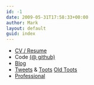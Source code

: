 ```yaml
---
id: -1
date: 2009-05-31T17:58:33+00:00
author: Mark
layout: default
guid: index
---
```

* [CV / Resume](https://cv-mark.allanson.org)
* Code [(@ github)](http://github.com/markallanson)
* [Blog](/blog)
* [Tweets](http://twitter.com/markallanson) & <a rel="me" href="https://hachyderm.io/@markallanson">Toots</a>  <a rel="me" href="https://mastodon.org.uk/@markallanson">Old Toots</a>
* [Professional](http://uk.linkedin.com/in/markallanson)
